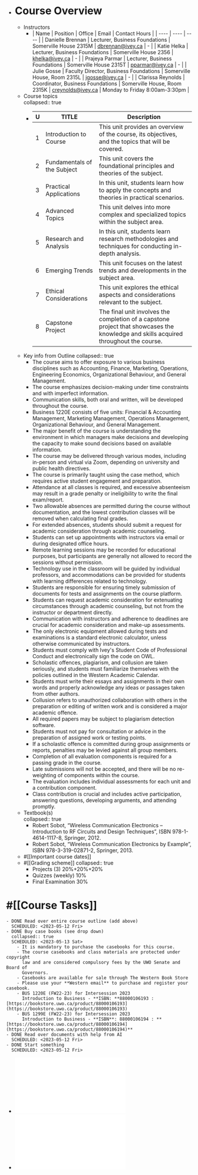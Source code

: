 - # Course Overview
	- Instructors
		- | Name | Position | Office | Email | Contact Hours |
		  | ---- | ---- | ---- |
		  | Danielle Brennan | Lecturer, Business Foundations | Somerville House 2315M | [dbrennan@ivey.ca](mailto:dbrennan@ivey.ca) | - |
		  | Katie Helka | Lecturer, Business Foundations | Somerville House 2356 | [khelka@ivey.ca](mailto:khelka@ivey.ca) | - |
		  | Prajeya Parmar | Lecturer, Business Foundations | Somerville House 2315T | [pparmar@ivey.ca](mailto:pparmar@ivey.ca) | - |
		  | Julie Gosse | Faculty Director, Business Foundations | Somerville House, Room 2315L | [jgosse@ivey.ca](mailto:jgosse@ivey.ca) | - |
		  | Clarissa Reynolds | Coordinator, Business Foundations | Somerville House, Room 2315K | [creynolds@ivey.ca](mailto:creynolds@ivey.ca) | Monday to Friday 8:00am-3:30pm |
	- Course topics  
	  collapsed:: true
		- | U | TITLE | Description |
		  | ---- | ---- | ---- |
		  | 1 | Introduction to Course | This unit provides an overview of the course, its objectives, and the topics that will be covered. |
		  | 2 | Fundamentals of the Subject | This unit covers the foundational principles and theories of the subject. |
		  | 3 | Practical Applications | In this unit, students learn how to apply the concepts and theories in practical scenarios. |
		  | 4 | Advanced Topics | This unit delves into more complex and specialized topics within the subject area. |
		  | 5 | Research and Analysis | In this unit, students learn research methodologies and techniques for conducting in-depth analysis. |
		  | 6 | Emerging Trends | This unit focuses on the latest trends and developments in the subject area. |
		  |  7 | Ethical Considerations | This unit explores the ethical aspects and considerations relevant to the subject. |
		  | 8 | Capstone Project | The final unit involves the completion of a capstone project that showcases the knowledge and skills acquired throughout the course. |
	- Key info from Outline
	  collapsed:: true
		- The course aims to offer exposure to various business disciplines such as Accounting, Finance, Marketing, Operations, Engineering Economics, Organizational Behaviour, and General Management.
		- The course emphasizes decision-making under time constraints and with imperfect information.
		- Communication skills, both oral and written, will be developed throughout the course.
		- Business 1220E consists of five units: Financial & Accounting Management, Marketing Management, Operations Management, Organizational Behaviour, and General Management.
		- The major benefit of the course is understanding the environment in which managers make decisions and developing the capacity to make sound decisions based on available information.
		- The course may be delivered through various modes, including in-person and virtual via Zoom, depending on university and public health directives.
		- The course is primarily taught using the case method, which requires active student engagement and preparation.
		- Attendance at all classes is required, and excessive absenteeism may result in a grade penalty or ineligibility to write the final exam/report.
		- Two allowable absences are permitted during the course without documentation, and the lowest contribution classes will be removed when calculating final grades.
		- For extended absences, students should submit a request for academic consideration through academic counseling.
		- Students can set up appointments with instructors via email or during designated office hours.
		- Remote learning sessions may be recorded for educational purposes, but participants are generally not allowed to record the sessions without permission.
		- Technology use in the classroom will be guided by individual professors, and accommodations can be provided for students with learning differences related to technology.
		- Students are responsible for ensuring timely submission of documents for tests and assignments on the course platform.
		- Students can request academic consideration for extenuating circumstances through academic counseling, but not from the instructor or department directly.
		- Communication with instructors and adherence to deadlines are crucial for academic consideration and make-up assessments.
		- The only electronic equipment allowed during tests and examinations is a standard electronic calculator, unless otherwise communicated by instructors.
		- Students must comply with Ivey's Student Code of Professional Conduct and electronically sign the code on OWL.
		- Scholastic offences, plagiarism, and collusion are taken seriously, and students must familiarize themselves with the policies outlined in the Western Academic Calendar.
		- Students must write their essays and assignments in their own words and properly acknowledge any ideas or passages taken from other authors.
		- Collusion refers to unauthorized collaboration with others in the preparation or editing of written work and is considered a major academic offence.
		- All required papers may be subject to plagiarism detection software.
		- Students must not pay for consultation or advice in the preparation of assigned work or testing points.
		- If a scholastic offence is committed during group assignments or reports, penalties may be levied against all group members.
		- Completion of all evaluation components is required for a passing grade in the course.
		- Late submissions will not be accepted, and there will be no re-weighting of components within the course.
		- The evaluation includes individual assessments for each unit and a contribution component.
		- Class contribution is crucial and includes active participation, answering questions, developing arguments, and attending promptly.
	- Textbook(s)  
	  collapsed:: true
		- Robert Sobot, “Wireless Communication Electronics – Introduction to RF Circuits and Design
		  Techniques”, ISBN 978-1-4614-1117-8, Springer, 2012.
		- Robert Sobot, “Wireless Communication Electronics by Example”, ISBN 978-3-319-02871-2, Springer,
		  2013.
	- #[[Important course dates]]
	- #[[Grading scheme]]
	  collapsed:: true
		- Projects (3) 20%+20%+20%
		- Quizzes (weekly) 10%
		- Final Examination 30%
# #[[Course Tasks]]
	- DONE Read over entire course outline (add above)
	  SCHEDULED: <2023-05-12 Fri>
	- DONE Buy case books (see drop down)
	  collapsed:: true
	  SCHEDULED: <2023-05-13 Sat>
		- It is mandatory to purchase the casebooks for this course.
		- The course casebooks and class materials are protected under copyright 
		  law and are considered compulsory fees by the UWO Senate and Board of 
		  Governors.
		- Casebooks are available for sale through The Western Book Store
		- Please use your **Western email** to purchase and register your casebook.
		- BUS 1220E (FW22-23) for Intersession 2023
		  Introduction to Business - **ISBN: **88000106193 : [https://bookstore.uwo.ca/product/88000106193](https://bookstore.uwo.ca/product/88000106193)
		- BUS 1299E (FW22-23) for Intersession 2023
		  Introduction to Business - **ISBN**: 88000106194 : **[https://bookstore.uwo.ca/product/88000106194](https://bookstore.uwo.ca/product/88000106194)**
	- DONE Read over documents with help from AI
	  SCHEDULED: <2023-05-12 Fri>
	- DONE Start something
	  SCHEDULED: <2023-05-12 Fri>
- ![1220 1299E Assignment Schedule - Intersession 2023.pdf](../assets/1220_1299E_Assignment_Schedule_-_Intersession_2023_1683933026606_0.pdf)
- ![Intersession Calendar 2023.pdf](../assets/Intersession_Calendar_2023_1683933136590_0.pdf)